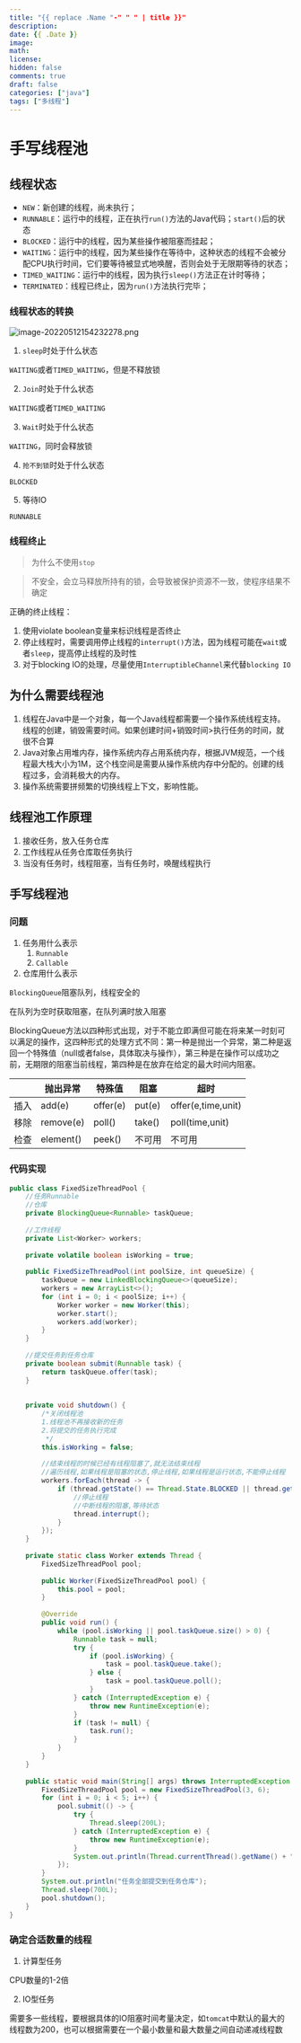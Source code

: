 ```yaml
---
title: "{{ replace .Name "-" " " | title }}"
description: 
date: {{ .Date }}
image: 
math: 
license: 
hidden: false
comments: true
draft: false
categories: ["java"]
tags: ["多线程"]
---
```


# 手写线程池

## 线程状态

- `NEW`：新创建的线程，尚未执行；
- `RUNNABLE`：运行中的线程，正在执行`run()`方法的Java代码；`start()`后的状态
- `BLOCKED`：运行中的线程，因为某些操作被阻塞而挂起；
- `WAITING`：运行中的线程，因为某些操作在等待中，这种状态的线程不会被分配CPU执行时间，它们要等待被显式地唤醒，否则会处于无限期等待的状态；
- `TIMED_WAITING`：运行中的线程，因为执行`sleep()`方法正在计时等待；
- `TERMINATED`：线程已终止，因为`run()`方法执行完毕；

### 线程状态的转换

![image-20220512154232278.png](https://notes-1308522882.file.myqcloud.com/images/image-20220512154232278.png)

1. `sleep`时处于什么状态

`WAITING`或者`TIMED_WAITING`，但是不释放锁

2. `Join`时处于什么状态

`WAITING`或者`TIMED_WAITING`

3. `Wait`时处于什么状态

`WAITING`，同时会释放锁

4. `抢不到锁`时处于什么状态

`BLOCKED`

5. 等待IO

`RUNNABLE`

### 线程终止

> 为什么不使用`stop`

> 不安全，会立马释放所持有的锁，会导致被保护资源不一致，使程序结果不确定

正确的终止线程：

1. 使用violate boolean变量来标识线程是否终止
2. 停止线程时，需要调用停止线程的`interrupt()`方法，因为线程可能在`wait`或者`sleep`，提高停止线程的及时性
3. 对于blocking IO的处理，尽量使用`InterruptibleChannel`来代替`blocking IO`

## 为什么需要线程池

1. 线程在Java中是一个对象，每一个Java线程都需要一个操作系统线程支持。线程的创建，销毁需要时间。如果创建时间+销毁时间>执行任务的时间，就很不合算
2. Java对象占用堆内存，操作系统内存占用系统内存，根据JVM规范，一个线程最大栈大小为1M，这个栈空间是需要从操作系统内存中分配的。创建的线程过多，会消耗极大的内存。
3. 操作系统需要拼频繁的切换线程上下文，影响性能。

## 线程池工作原理

1. 接收任务，放入任务仓库
2. 工作线程从任务仓库取任务执行
3. 当没有任务时，线程阻塞，当有任务时，唤醒线程执行

## 手写线程池

### 问题

1. 任务用什么表示
   1. `Runnable`
   2. `Callable`
2. 仓库用什么表示

`BlockingQueue`阻塞队列，线程安全的

在队列为空时获取阻塞，在队列满时放入阻塞

BlockingQueue方法以四种形式出现，对于不能立即满但可能在将来某一时刻可以满足的操作，这四种形式的处理方式不同：第一种是抛出一个异常，第二种是返回一个特殊值（null或者false，具体取决与操作），第三种是在操作可以成功之前，无期限的阻塞当前线程，第四种是在放弃在给定的最大时间内阻塞。

|    | **抛出异常**  | **特殊值**  | **阻塞** | **超时**             |
| -- | --------- | -------- | ------ | ------------------ |
| 插入 | add(e)    | offer(e) | put(e) | offer(e,time,unit) |
| 移除 | remove(e) | poll()   | take() | poll(time,unit)    |
| 检查 | element() | peek()   | 不可用    | 不可用                |

### 代码实现

```java
public class FixedSizeThreadPool {
	//任务Runnable
	//仓库
	private BlockingQueue<Runnable> taskQueue;
	
	//工作线程
	private List<Worker> workers;
	
	private volatile boolean isWorking = true;
	
	public FixedSizeThreadPool(int poolSize, int queueSize) {
		taskQueue = new LinkedBlockingQueue<>(queueSize);
		workers = new ArrayList<>();
		for (int i = 0; i < poolSize; i++) {
			Worker worker = new Worker(this);
			worker.start();
			workers.add(worker);
		}
	}
	
	//提交任务到任务仓库
	private boolean submit(Runnable task) {
		return taskQueue.offer(task);
	}
	
	
	private void shutdown() {
		/*关闭线程池
		1.线程池不再接收新的任务
		2.将提交的任务执行完成
		 */
		this.isWorking = false;
		
		//结束线程的时候已经有线程阻塞了,就无法结束线程
		//遍历线程,如果线程是阻塞的状态,停止线程,如果线程是运行状态,不能停止线程
		workers.forEach(thread -> {
			if (thread.getState() == Thread.State.BLOCKED || thread.getState() == Thread.State.WAITING || thread.getState() == Thread.State.TIMED_WAITING) {
				//停止线程
				//中断线程的阻塞,等待状态
				thread.interrupt();
			}
		});
	}
	
	private static class Worker extends Thread {
		FixedSizeThreadPool pool;
		
		public Worker(FixedSizeThreadPool pool) {
			this.pool = pool;
		}
		
		@Override
		public void run() {
			while (pool.isWorking || pool.taskQueue.size() > 0) {
				Runnable task = null;
				try {
					if (pool.isWorking) {
						task = pool.taskQueue.take();
					} else {
						task = pool.taskQueue.poll();
					}
				} catch (InterruptedException e) {
					throw new RuntimeException(e);
				}
				if (task != null) {
					task.run();
				}
			}
		}
	}
	
	public static void main(String[] args) throws InterruptedException {
		FixedSizeThreadPool pool = new FixedSizeThreadPool(3, 6);
		for (int i = 0; i < 5; i++) {
			pool.submit(() -> {
				try {
					Thread.sleep(200L);
				} catch (InterruptedException e) {
					throw new RuntimeException(e);
				}
				System.out.println(Thread.currentThread().getName() + "任务执行完成");
			});
		}
		System.out.println("任务全部提交到任务仓库");
		Thread.sleep(700L);
		pool.shutdown();
	}
}
```

### 确定合适数量的线程

1. 计算型任务

CPU数量的1-2倍

2. IO型任务

需要多一些线程，要根据具体的IO阻塞时间考量决定，如`tomcat`中默认的最大的线程数为200，也可以根据需要在一个最小数量和最大数量之间自动递减线程数

